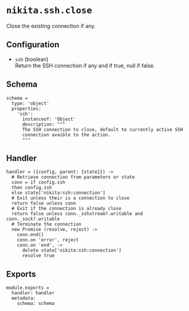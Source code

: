 
# `nikita.ssh.close`

Close the existing connection if any.

## Configuration

* `ssh` (boolean)   
  Return the SSH connection if any and if true, null if false.

## Schema

    schema =
      type: 'object'
      properties:
        'ssh':
          instanceof: 'Object'
          description: """
          The SSH connection to close, default to currently active SSH
          connection avaible to the action.
          """

## Handler

    handler = ({config, parent: {state}}) ->
      # Retrieve connection from parameters or state
      conn = if config.ssh
      then config.ssh
      else state['nikita:ssh:connection']
      # Exit unless their is a connection to close
      return false unless conn
      # Exit if the connection is already close
      return false unless conn._sshstream?.writable and conn._sock?.writable
      # Terminate the connection
      new Promise (resolve, reject) ->
        conn.end()
        conn.on 'error', reject
        conn.on 'end', ->
          delete state['nikita:ssh:connection']
          resolve true

## Exports

    module.exports =
      handler: handler
      metadata:
        schema: schema
